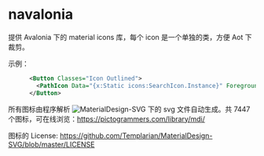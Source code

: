 # navalonia

提供 Avalonia 下的 material icons 库，每个 icon 是一个单独的类，方便 Aot 下裁剪。

示例：

```xml
      <Button Classes="Icon Outlined">
        <PathIcon Data="{x:Static icons:SearchIcon.Instance}" Foreground="{Binding Foreground, RelativeSource={RelativeSource FindAncestor, AncestorType=Button}}"/>
      </Button>
```

所有图标由程序解析 ![MaterialDesign-SVG](https://github.com/Templarian/MaterialDesign-SVG) 下的 svg 文件自动生成。共 7447 个图标，可在线浏览：https://pictogrammers.com/library/mdi/

图标的 License: https://github.com/Templarian/MaterialDesign-SVG/blob/master/LICENSE